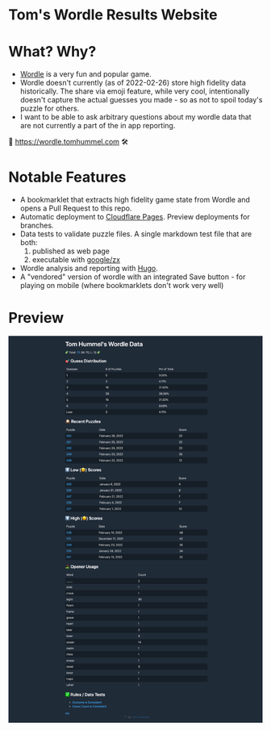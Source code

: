 # Tom's Wordle Results Website

# What? Why?

- [Wordle](https://www.nytimes.com/games/wordle/index.html) is a very fun and popular game.
- Wordle doesn't currently (as of 2022-02-26) store high fidelity data historically. The share via emoji feature, while very cool, intentionally doesn't capture the actual guesses you made - so as not to spoil today's puzzle for others.
- I want to be able to ask arbitrary questions about my wordle data that are not currently a part of the in app reporting.

🚀 https://wordle.tomhummel.com 🛠

# Notable Features

- A bookmarklet that extracts high fidelity game state from Wordle and opens a Pull Request to this repo.
- Automatic deployment to [Cloudflare Pages](https://pages.cloudflare.com/). Preview deployments for branches.
- Data tests to validate puzzle files. A single markdown test file that are both:
  1. published as web page
  1. executable with [google/zx](https://github.com/google/zx)
- Wordle analysis and reporting with [Hugo](https://gohugo.com).
- A "vendored" version of wordle with an integrated Save button - for playing on mobile (where bookmarklets don't work very well)

# Preview

![Static Site](/wordle.tomhummel.com_.png)
